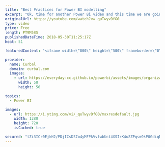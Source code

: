 ```yaml
---
title: "Best Practices for Power BI modelling"
excerpt: "Ok, time for another Power Bi video and this time we are going to talk about Power BI naming conventions and other power bi modelling tips.  First we will talk about what to remove or hide from your model like:  Do not expose in a view a column that is not necessary in the Power BI data model.  TIP:"
originalUrl: https://youtube.com/watch?v=_quTwyvDfG0
type: video
price: Free
length: PT9M58S
publishedDateTime: 2018-05-30T11:25:17Z
heat: 51

featuredContent: "<iframe width=\"800\" height=\"500\" frameborder=\"0\" src=\"https://www.youtube.com/embed/_quTwyvDfG0\" allow=\"accelerometer; autoplay; encrypted-media; gyroscope; picture-in-picture\" allowfullscreen></iframe>"

provider:
  name: Curbal
  domain: curbal.com
  images:
    - url: https://everyday-cc.github.io/powerbi/assets/images/organizations/curbal.com-50x50.jpg
      width: 50
      height: 50

topics:
  - Power BI

images:
  - url: https://i.ytimg.com/vi/_quTwyvDfG0/maxresdefault.jpg
    width: 1280
    height: 720
    isCached: true

secured: "tZi3ICr0EjkH2/PDjICsDS7o4yMFPkVvfwbUnt4XSIrK4u8ZPqsm9kP0GdiqN0o97fOsYL83p0tcQ4Rt89K4QoxT20eF6sgZMAW4drUvcRR2I7eGPDdKsRKtqn8LppR6cKqSpFIiwFXPJbnpYteWy2e20NXod7uwXutmHOFqsEEmn1inNH4StL8FzY0EFMJfhJLNbHsgy0uZl4moWsuqfYtqXc+0GhIMoiV2IVC1WtxorL52L5hutq1yca9QS3F/Ni474v4OxLUI3c/QlFqZS/xZ2PfwNXe4+hBigO8a6tptQDd0jqxf8d1aE2mqa0TplpWqko6w7b80d7dS3sJedI/07kK85MJloue4ebB66veBvidqCYeZM5O1Ys0M0vnZCxofDvPxBXPR46yktFlwEo8ipA735ZxzjTS0Nh+Afu8=;Z8srAN4MopgMZ9x5NXvmwg=="
---
```



